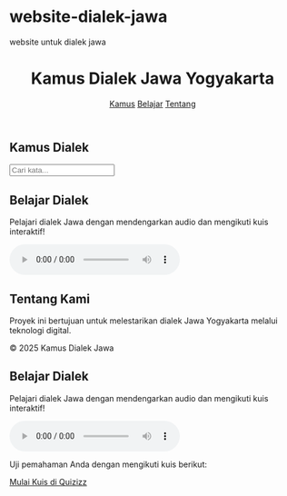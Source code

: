 # website-dialek-jawa
website untuk dialek jawa
<!DOCTYPE html>
<html lang="id">
<head>
  <meta charset="UTF-8">
  <meta name="viewport" content="width=device-width, initial-scale=1.0">
  <title>Kamus Dialek Jawa</title>
  <link rel="stylesheet" href="styles.css">
</head>
<body>
  <header>
    <h1>Kamus Dialek Jawa Yogyakarta</h1>
    <nav>
      <a href="#kamus">Kamus</a>
      <a href="#belajar">Belajar</a>
      <a href="#tentang">Tentang</a>
    </nav>
  </header>
  <main>
    <section id="kamus">
      <h2>Kamus Dialek</h2>
      <input type="text" id="search" placeholder="Cari kata...">
      <div id="result">
        <!-- Hasil pencarian akan ditampilkan di sini -->
      </div>
    </section>
    <section id="belajar">
      <h2>Belajar Dialek</h2>
      <p>Pelajari dialek Jawa dengan mendengarkan audio dan mengikuti kuis interaktif!</p>
      <audio controls>
        <source src="audio/sugeng-enjing.mp3" type="audio/mpeg">
        Browser Anda tidak mendukung elemen audio.
      </audio>
    </section>
    <section id="tentang">
      <h2>Tentang Kami</h2>
      <p>Proyek ini bertujuan untuk melestarikan dialek Jawa Yogyakarta melalui teknologi digital.</p>
    </section>
  </main>
  <footer>
    <p>&copy; 2025 Kamus Dialek Jawa</p>
  </footer>
  <script src="script.js"></script>
</body>
</html>
<section id="belajar">
  <h2>Belajar Dialek</h2>
  <p>Pelajari dialek Jawa dengan mendengarkan audio dan mengikuti kuis interaktif!</p>
  
  <!-- Audio contoh -->
  <audio controls>
    <source src="audio/sugeng-enjing.mp3" type="audio/mpeg">
    Browser Anda tidak mendukung elemen audio.
  </audio>

  <!-- Tombol Menuju Kuis Quizizz -->
  <div class="quiz-container">
    <p>Uji pemahaman Anda dengan mengikuti kuis berikut:</p>
    <a href="https://quizizz.com/join" target="_blank" class="quiz-button">
      Mulai Kuis di Quizizz
    </a>
  </div>
</section>
